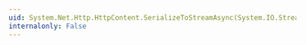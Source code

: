 ```yaml
---
uid: System.Net.Http.HttpContent.SerializeToStreamAsync(System.IO.Stream,System.Net.TransportContext)
internalonly: False
---
```

